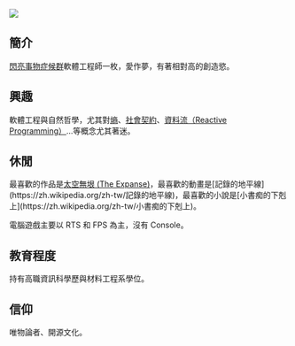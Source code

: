 ![](#FlyPie.webp)

## 簡介

[閃亮事物症候群](#閃亮事物症候群)軟體工程師一枚，愛作夢，有著相對高的創造慾。

## 興趣

軟體工程與自然哲學，尤其對[熵](https://zh.wikipedia.org/zh-tw/熵 (資訊理論))、[社會契約](https://zh.wikipedia.org/zh-tw/社會契約)、[資料流（Reactive Programming）](https://gist.github.com/staltz/868e7e9bc2a7b8c1f754)...等概念尤其著迷。

## 休閒

最喜歡的作品是[太空無垠 (The Expanse)](https://en.wikipedia.org/wiki/The_Expanse_(TV_series))，最喜歡的動畫是[記錄的地平線](https://zh.wikipedia.org/zh-tw/記錄的地平線)，最喜歡的小說是[小書痴的下剋上](https://zh.wikipedia.org/zh-tw/小書痴的下剋上)。

電腦遊戲主要以 RTS 和 FPS 為主，沒有 Console。

## 教育程度

持有高職資訊科學歷與材料工程系學位。

## 信仰

唯物論者、開源文化。